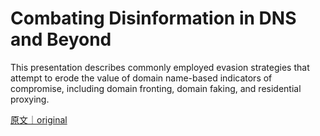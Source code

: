 
# Combating Disinformation in DNS and Beyond

This presentation describes commonly employed evasion strategies that attempt to erode the value of domain name-based indicators of compromise, including domain fronting, domain faking, and residential proxying.

[原文｜original](https://insights.sei.cmu.edu/library/combating-disinformation-in-dns-and-beyond/)
        